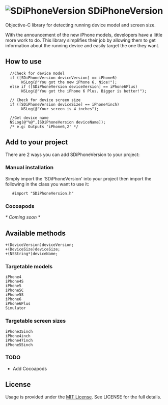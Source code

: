 ![SDiPhoneVersion](https://dl.dropboxusercontent.com/s/z8d85uw2drs9lpm/sdiphoneversion.png)
SDiPhoneVersion
===============

Objective-C library for detecting running device model and screen size.

With the announcement of the new iPhone models, developers have a little more work to do. This library simplifies their job by allowing them to get information about the running device and easily target the one they want.

## How to use

      //Check for device model
      if ([SDiPhoneVersion deviceVersion] == iPhone6)
           NSLog(@"You got the new iPhone 6. Nice!");
      else if ([SDiPhoneVersion deviceVersion] == iPhone6Plus)
           NSLog(@"You got the iPhone 6 Plus. Bigger is better!");
          
      // Check for device screen size
      if ([SDiPhoneVersion deviceSize] == iPhone4inch)
           NSLog(@"Your screen is 4 inches");
      
      //Get device name
      NSLog(@"%@",[SDiPhoneVersion deviceName]);
      /* e.g: Outputs 'iPhone6,2' */
      
 ## Add to your project
 
 There are 2 ways you can add SDiPhoneVersion to your project:
 
 ### Manual installation
 
 Simply import the 'SDiPhoneVersion' into your project then import the following in the class you want to use it: 
 
       #import "SDiPhoneVersion.h"
 ### Cocoapods
_* Coming soon *_
      
## Available methods
    +(DeviceVersion)deviceVersion;
    +(DeviceSize)deviceSize;
    +(NSString*)deviceName;

### Targetable models
	iPhone4
    iPhone4S
    iPhone5
    iPhone5C
    iPhone5S
    iPhone6
    iPhone6Plus
    Simulator

### Targetable screen sizes
    iPhone35inch
    iPhone4inch
    iPhone47inch
    iPhone55inch

### TODO
- Add Cocoapods

## License
Usage is provided under the [MIT License](http://http//opensource.org/licenses/mit-license.php). See LICENSE for the full details.


